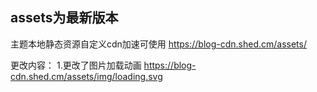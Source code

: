 assets为最新版本
-----

主题本地静态资源自定义cdn加速可使用
https://blog-cdn.shed.cm/assets/

更改内容：
1.更改了图片加载动画
https://blog-cdn.shed.cm/assets/img/loading.svg

